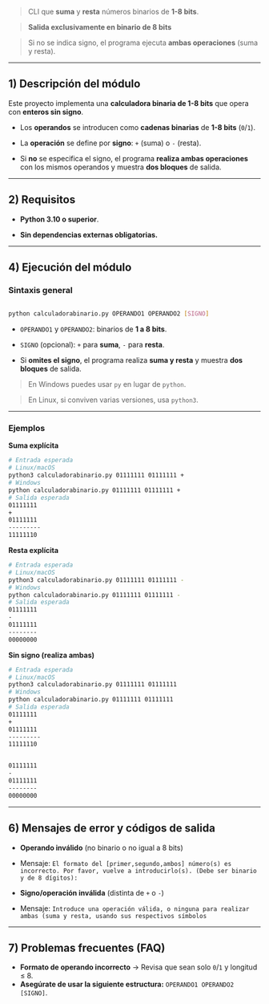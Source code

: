 > CLI que **suma** y **resta** números binarios de **1-8 bits**.

> **Salida exclusivamente en binario de 8 bits**

> Si no se indica signo, el programa ejecuta **ambas operaciones** (suma y resta).

---
## 1) Descripción del módulo

  

Este proyecto implementa una **calculadora binaria de 1-8 bits** que opera con **enteros sin signo**.

- Los **operandos** se introducen como **cadenas binarias** de **1-8 bits** (`0`/`1`).

- La **operación** se define por **signo**: `+` (suma) o `-` (resta).

- Si **no** se especifica el signo, el programa **realiza ambas operaciones** con los mismos operandos y muestra **dos bloques** de salida.

---
## 2) Requisitos

  

- **Python 3.10 o superior**.

- **Sin dependencias externas obligatorias.**
---
## 4) Ejecución del módulo

  

### Sintaxis general

```bash

python calculadorabinario.py OPERANDO1 OPERANDO2 [SIGNO]

```

- `OPERANDO1` y `OPERANDO2`: binarios de **1 a 8 bits**.

- `SIGNO` (opcional): `+` para **suma**, `-` para **resta**.

- Si **omites el signo**, el programa realiza **suma y resta** y muestra **dos bloques** de salida.

  

> En Windows puedes usar `py` en lugar de `python`.

> En Linux, si conviven varias versiones, usa `python3`.

---
### Ejemplos

**Suma explícita**

```bash
# Entrada esperada
# Linux/macOS
python3 calculadorabinario.py 01111111 01111111 +
# Windows
python calculadorabinario.py 01111111 01111111 +
# Salida esperada
01111111
+
01111111
---------
11111110
```

**Resta explícita**

```bash
# Entrada esperada
# Linux/macOS
python3 calculadorabinario.py 01111111 01111111 -
# Windows
python calculadorabinario.py 01111111 01111111 -
# Salida esperada
01111111
-
01111111
--------
00000000
```

**Sin signo (realiza ambas)**
```bash
# Entrada esperada
# Linux/macOS
python3 calculadorabinario.py 01111111 01111111
# Windows
python calculadorabinario.py 01111111 01111111
# Salida esperada
01111111
+
01111111
---------
11111110


01111111
-
01111111
--------
00000000
```
---
## 6) Mensajes de error y códigos de salida

  

- **Operando inválido** (no binario o no igual a 8 bits)

- Mensaje: `El formato del [primer,segundo,ambos] número(s) es incorrecto. Por favor, vuelve a introducirlo(s). (Debe ser binario y de 8 dígitos):`

- **Signo/operación inválida** (distinta de `+` o `-`)

- Mensaje: `Introduce una operación válida, o ninguna para realizar ambas (suma y resta, usando sus respectivos símbolos`
---
## 7) Problemas frecuentes (FAQ)

- **Formato de operando incorrecto** → Revisa que sean solo `0`/`1` y longitud ≤ 8.
- **Asegúrate de usar la siguiente estructura:** `OPERANDO1 OPERANDO2 [SIGNO]`.
